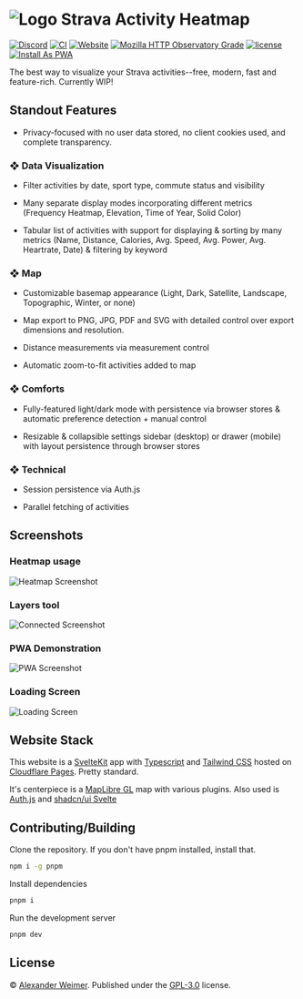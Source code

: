 # ![Logo](https://github.com/sudolev/StravaMultiMapper/assets/61996958/3ac93fc4-6c78-460b-b964-22db9b5045d2) Strava Activity Heatmap

[![Discord](https://img.shields.io/discord/1166050503998849154?logo=discord&logoColor=white&label=discord&color=%235d6af2&link=https%3A%2F%2Fdiscord.gg%2F5P3AYFrwQG)](https://discord.gg/5P3AYFrwQG)
[![CI](https://github.com/sudolev/StravaMultiMapper/actions/workflows/ci.yml/badge.svg)](https://github.com/sudolev/StravaMultiMapper/actions/workflows/ci.yml)
[![Website](https://img.shields.io/website?url=https%3A%2F%2Fstravamap.pages.dev%2F)](https://stravamap.pages.dev/)
[![Mozilla HTTP Observatory Grade](https://img.shields.io/mozilla-observatory/grade-score/stravamap.pages.dev)](https://observatory.mozilla.org/analyze/stravamap.pages.dev)
[![license](https://img.shields.io/github/license/sudolev/StravaMultiMapper)](https://github.com/sudolev/StravaMultiMapper/blob/main/LICENSE)
[![Install As PWA](https://img.shields.io/badge/Install%20App-A?style=flat&logo=pwa&logoColor=fff&color=5a10c9)](https://stravamap.pages.dev)
<!-- ![Lines of Code](https://tokei.rs/b1/github/syslev/StravaMultiMapper?type=Svelte,Typescript,Javascript&style=flat) -->

The best way to visualize your Strava activities--free, modern, fast and feature-rich. Currently WIP!

## Standout Features

- Privacy-focused with no user data stored, no client cookies used, and complete transparency.

### ❖ Data Visualization

- Filter activities by date, sport type, commute status and visibility

- Many separate display modes incorporating different metrics (Frequency Heatmap, Elevation, Time of Year, Solid Color)

- Tabular list of activities with support for displaying & sorting by many metrics (Name, Distance, Calories, Avg. Speed, Avg. Power, Avg. Heartrate, Date) & filtering by keyword

### ❖ Map

- Customizable basemap appearance (Light, Dark, Satellite, Landscape, Topographic, Winter, or none)

- Map export to PNG, JPG, PDF and SVG with detailed control over export dimensions and resolution.

- Distance measurements via measurement control

- Automatic zoom-to-fit activities added to map

### ❖ Comforts

- Fully-featured light/dark mode with persistence via browser stores & automatic preference detection + manual control

- Resizable & collapsible settings sidebar (desktop) or drawer (mobile) with layout persistence through browser stores

### ❖ Technical

- Session persistence via Auth.js

- Parallel fetching of activities

## Screenshots
### Heatmap usage
![Heatmap Screenshot](https://github.com/syslev/StravaMultiMapper/assets/61996958/9223ab7a-991d-476d-8fad-4b33665744f0)
### Layers tool
![Connected Screenshot](https://github.com/syslev/StravaMultiMapper/assets/61996958/2104676e-73f8-413e-a967-7239599cf50a)
### PWA Demonstration
![PWA Screenshot](https://github.com/syslev/StravaMultiMapper/assets/61996958/1fd9d11d-d664-4bf5-a6b2-717ad2e5242f)

### Loading Screen
![Loading Screen](https://github.com/syslev/StravaMultiMapper/assets/61996958/67c75f01-7af2-4fb9-aa1f-53f0e52950fd)

## Website Stack

This website is a [SvelteKit](https://github.com/sveltejs/kit) app with [Typescript](https://github.com/microsoft/TypeScript) and [Tailwind CSS](https://github.com/tailwindlabs/tailwindcss) hosted on [Cloudflare Pages](https://pages.cloudflare.com/). Pretty standard.

It's centerpiece is a [MapLibre GL](https://github.com/maplibre/maplibre-gl-js) map with various plugins. Also used is [Auth.js](https://github.com/nextauthjs/next-auth) and [shadcn/ui Svelte](https://github.com/huntabyte/shadcn-svelte)

## Contributing/Building

Clone the repository. If you don't have pnpm installed, install that.

```bash
npm i -g pnpm
```

Install dependencies

```bash
pnpm i
```

Run the development server

```bash
pnpm dev
```

## License

© [Alexander Weimer](github.com/syslev). Published under the [GPL-3.0](./LICENSE) license.
